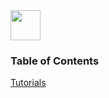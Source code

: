 <img src="https://raw.githubusercontent.com/OWASP/railsgoat/master/app/assets/images/railsgoat.png" align="center" height="48" width="48" >

### Table of Contents

[Tutorials](./tutorials)
